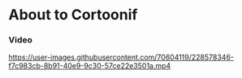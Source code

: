 # About to Cortoonif


### Video
https://user-images.githubusercontent.com/70604119/228578346-f7c983cb-8b91-40e9-9c30-57ce22e3501a.mp4

